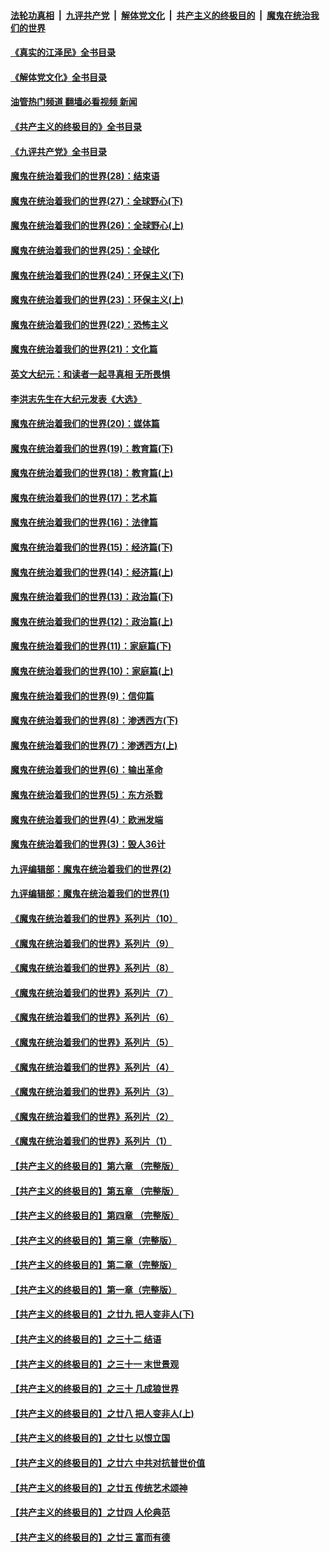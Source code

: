 ####  [法轮功真相](../../../../basic/blob/master/README.md?t=08221701) &nbsp;|&nbsp; [九评共产党](../../../../9ping.md/blob/master/README.md?t=08221701) &nbsp;|&nbsp; [解体党文化](../../../../jtdwh.md/blob/master/README.md?t=08221701)  &nbsp;|&nbsp; [共产主义的终极目的](../../../../gczydzjmd.md/blob/master/README.md?t=08221701) &nbsp;|&nbsp; [魔鬼在统治我们的世界](../../../../mgztzwmdsj.md/blob/master/README.md?t=08221701) 

#### [《真实的江泽民》全书目录](../pages/nsc422/n13721399.md?t=08221701) 

#### [《解体党文化》全书目录](../pages/nsc422/n13721157.md?t=08221701) 

#### [油管热门频道 翻墙必看视频 新闻](http://45.76.130.85:81/youtube.html?08221701)

#### [《共产主义的终极目的》全书目录](../pages/nsc422/n13721048.md?t=08221701) 

#### [《九评共产党》全书目录](../pages/nsc422/n13708085.md?t=08221701) 

#### [魔鬼在统治着我们的世界(28)：结束语](../pages/nsc422/n10936246.md?t=08221701) 

#### [魔鬼在统治着我们的世界(27)：全球野心(下)](../pages/nsc422/n10928319.md?t=08221701) 

#### [魔鬼在统治着我们的世界(26)：全球野心(上)](../pages/nsc422/n10900318.md?t=08221701) 

#### [魔鬼在统治着我们的世界(25)：全球化](../pages/nsc422/n10788205.md?t=08221701) 

#### [魔鬼在统治着我们的世界(24)：环保主义(下)](../pages/nsc422/n10695307.md?t=08221701) 

#### [魔鬼在统治着我们的世界(23)：环保主义(上)](../pages/nsc422/n10688613.md?t=08221701) 

#### [魔鬼在统治着我们的世界(22)：恐怖主义](../pages/nsc422/n10614727.md?t=08221701) 

#### [魔鬼在统治着我们的世界(21)：文化篇](../pages/nsc422/n10597706.md?t=08221701) 

#### [英文大纪元：和读者一起寻真相 无所畏惧](../pages/nsc422/n12542027.md?t=08221701) 

#### [李洪志先生在大纪元发表《大选》](../pages/nsc422/n12534746.md?t=08221701) 

#### [魔鬼在统治着我们的世界(20)：媒体篇](../pages/nsc422/n10586579.md?t=08221701) 

#### [魔鬼在统治着我们的世界(19)：教育篇(下)](../pages/nsc422/n10564808.md?t=08221701) 

#### [魔鬼在统治着我们的世界(18)：教育篇(上)](../pages/nsc422/n10526970.md?t=08221701) 

#### [魔鬼在统治着我们的世界(17)：艺术篇](../pages/nsc422/n10499093.md?t=08221701) 

#### [魔鬼在统治着我们的世界(16)：法律篇](../pages/nsc422/n10485969.md?t=08221701) 

#### [魔鬼在统治着我们的世界(15)：经济篇(下)](../pages/nsc422/n10469975.md?t=08221701) 

#### [魔鬼在统治着我们的世界(14)：经济篇(上)](../pages/nsc422/n10457370.md?t=08221701) 

#### [魔鬼在统治着我们的世界(13)：政治篇(下)](../pages/nsc422/n10448270.md?t=08221701) 

#### [魔鬼在统治着我们的世界(12)：政治篇(上)](../pages/nsc422/n10444576.md?t=08221701) 

#### [魔鬼在统治着我们的世界(11)：家庭篇(下)](../pages/nsc422/n10440961.md?t=08221701) 

#### [魔鬼在统治着我们的世界(10)：家庭篇(上)](../pages/nsc422/n10435448.md?t=08221701) 

#### [魔鬼在统治着我们的世界(9)：信仰篇](../pages/nsc422/n10432159.md?t=08221701) 

#### [魔鬼在统治着我们的世界(8)：渗透西方(下)](../pages/nsc422/n10429603.md?t=08221701) 

#### [魔鬼在统治着我们的世界(7)：渗透西方(上)](../pages/nsc422/n10426013.md?t=08221701) 

#### [魔鬼在统治着我们的世界(6)：输出革命](../pages/nsc422/n10421536.md?t=08221701) 

#### [魔鬼在统治着我们的世界(5)：东方杀戮](../pages/nsc422/n10417707.md?t=08221701) 

#### [魔鬼在统治着我们的世界(4)：欧洲发端](../pages/nsc422/n10414890.md?t=08221701) 

#### [魔鬼在统治着我们的世界(3)：毁人36计](../pages/nsc422/n10411583.md?t=08221701) 

#### [九评编辑部：魔鬼在统治着我们的世界(2)](../pages/nsc422/n10410036.md?t=08221701) 

#### [九评编辑部：魔鬼在统治着我们的世界(1)](../pages/nsc422/n10406825.md?t=08221701) 

#### [《魔鬼在统治着我们的世界》系列片（10）](../pages/nsc422/n12292670.md?t=08221701) 

#### [《魔鬼在统治着我们的世界》系列片（9）](../pages/nsc422/n12290859.md?t=08221701) 

#### [《魔鬼在统治着我们的世界》系列片（8）](../pages/nsc422/n12287445.md?t=08221701) 

#### [《魔鬼在统治着我们的世界》系列片（7）](../pages/nsc422/n12283425.md?t=08221701) 

#### [《魔鬼在统治着我们的世界》系列片（6）](../pages/nsc422/n12282314.md?t=08221701) 

#### [《魔鬼在统治着我们的世界》系列片（5）](../pages/nsc422/n12281419.md?t=08221701) 

#### [《魔鬼在统治着我们的世界》系列片（4）](../pages/nsc422/n12274024.md?t=08221701) 

#### [《魔鬼在统治着我们的世界》系列片（3）](../pages/nsc422/n12271322.md?t=08221701) 

#### [《魔鬼在统治着我们的世界》系列片（2）](../pages/nsc422/n12269049.md?t=08221701) 

#### [《魔鬼在统治着我们的世界》系列片（1）](../pages/nsc422/n12267575.md?t=08221701) 

#### [【共产主义的终极目的】第六章 （完整版）](../pages/nsc422/n11428913.md?t=08221701) 

#### [【共产主义的终极目的】第五章 （完整版）](../pages/nsc422/n11428912.md?t=08221701) 

#### [【共产主义的终极目的】第四章 （完整版）](../pages/nsc422/n11428907.md?t=08221701) 

#### [【共产主义的终极目的】第三章（完整版）](../pages/nsc422/n11428848.md?t=08221701) 

#### [【共产主义的终极目的】第二章（完整版）](../pages/nsc422/n11428831.md?t=08221701) 

#### [【共产主义的终极目的】第一章（完整版）](../pages/nsc422/n11417651.md?t=08221701) 

#### [【共产主义的终极目的】之廿九 把人变非人(下)](../pages/nsc422/n11344140.md?t=08221701) 

#### [【共产主义的终极目的】之三十二 结语](../pages/nsc422/n11360535.md?t=08221701) 

#### [【共产主义的终极目的】之三十一 末世景观](../pages/nsc422/n11351129.md?t=08221701) 

#### [【共产主义的终极目的】之三十 几成狼世界](../pages/nsc422/n11348280.md?t=08221701) 

#### [【共产主义的终极目的】之廿八 把人变非人(上)](../pages/nsc422/n11340492.md?t=08221701) 

#### [【共产主义的终极目的】之廿七 以恨立国](../pages/nsc422/n11336944.md?t=08221701) 

#### [【共产主义的终极目的】之廿六 中共对抗普世价值](../pages/nsc422/n11324785.md?t=08221701) 

#### [【共产主义的终极目的】之廿五 传统艺术颂神](../pages/nsc422/n11296396.md?t=08221701) 

#### [【共产主义的终极目的】之廿四 人伦典范](../pages/nsc422/n11296397.md?t=08221701) 

#### [【共产主义的终极目的】之廿三 富而有德](../pages/nsc422/n11283598.md?t=08221701) 

<img src='http://gfw-breaker.win/goodnews/indexes/nsc422.md' width='0px' height='0px'/>
